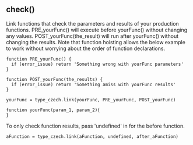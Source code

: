
## check() 
Link functions that check the parameters and results of your production functions.
PRE_yourFunc() will execute before yourFunc() without changing any values.
POST_yourFunc(the_result) will run after yourFunc() without changing the results.
Note that function hoisting allows the below example to work
without worrying about the order of function declarations.


    function PRE_yourFunc() { 
      if (error_issue) return 'Something wrong with yourFunc parameters'
    }
   
    function POST_yourFunc(the_results) { 
      if (error_issue) return 'Something amiss with yourFunc results'
    }

    yourFunc = type_czech.link(yourFunc, PRE_yourFunc, POST_yourFunc) 

    function yourFunc(param_1, param_2){
    }

To only check function results, pass 'undefined' in for the before function.

    aFunction = type_czech.link(aFunction, undefined, after_aFunction) 



